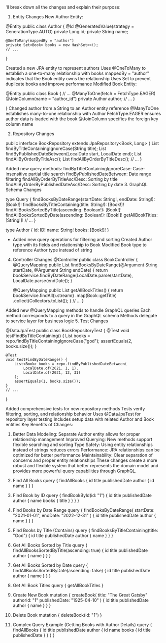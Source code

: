 'll break down all the changes and explain their purpose:
1. Entity Changes
New Author Entity:

@Entity
public class Author {
    @Id
    @GeneratedValue(strategy = GenerationType.AUTO)
    private Long id;
    private String name;
    
    @OneToMany(mappedBy = "author")
    private Set<Book> books = new HashSet<>();
    // ...
}


Created a new JPA entity to represent authors
Uses @OneToMany to establish a one-to-many relationship with books
mappedBy = "author" indicates that the Book entity owns the relationship
Uses Set<Book> to prevent duplicate books and improve performance
Modified Book Entity:


@Entity
public class Book {
    // ...
    @ManyToOne(fetch = FetchType.EAGER)
    @JoinColumn(name = "author_id")
    private Author author;
    // ...
}



}
Changed author from a String to an Author entity reference
@ManyToOne establishes many-to-one relationship with Author
FetchType.EAGER ensures author data is loaded with the book
@JoinColumn specifies the foreign key column name


2. Repository Changes

public interface BookRepository extends JpaRepository<Book, Long> {
    List<Book> findByTitleContainingIgnoreCase(String title);
    List<Book> findByPublishedDateBetween(LocalDate start, LocalDate end);
    List<Book> findAllByOrderByTitleAsc();
    List<Book> findAllByOrderByTitleDesc();
    // ...
}


Added new query methods:
findByTitleContainingIgnoreCase: Case-insensitive partial title search
findByPublishedDateBetween: Date range filtering
findAllByOrderByTitleAsc/Desc: Sorting by title
findAllByOrderByPublishedDateAsc/Desc: Sorting by date
3. GraphQL Schema Changes

type Query {
    findBooksByDateRange(startDate: String!, endDate: String!): [Book!]!
    findBooksByTitleContaining(title: String!): [Book!]!
    findAllBooksSortedByTitle(ascending: Boolean!): [Book!]!
    findAllBooksSortedByDate(ascending: Boolean!): [Book!]!
    getAllBookTitles: [String!]!
    // ...
}

type Author {
    id: ID!
    name: String!
    books: [Book!]!
}


- Added new query operations for filtering and sorting
Created Author type with its fields and relationship to Book
Modified Book type to reference Author type instead of string


4. Controller Changes
@Controller
public class BookController {
    @QueryMapping
    public List<Book> findBooksByDateRange(@Argument String startDate, @Argument String endDate) {
        return bookService.findByDateRange(LocalDate.parse(startDate), LocalDate.parse(endDate));
    }
    
    @QueryMapping
    public List<String> getAllBookTitles() {
        return bookService.findAll().stream()
            .map(Book::getTitle)
            .collect(Collectors.toList());
    }
    // ...
}


Added new @QueryMapping methods to handle GraphQL queries
Each method corresponds to a query in the GraphQL schema
Methods delegate to service layer for business logic
5. Test Changes

@DataJpaTest
public class BookRepositoryTest {
    @Test
    void testFindByTitleContaining() {
        List<Book> books = repo.findByTitleContainingIgnoreCase("god");
        assertEquals(2, books.size());
    }
    
    @Test
    void testFindByDateRange() {
        List<Book> books = repo.findByPublishedDateBetween(
            LocalDate.of(2021, 1, 1),
            LocalDate.of(2021, 12, 31)
        );
        assertEquals(1, books.size());
    }
    // ...
}


Added comprehensive tests for new repository methods
Tests verify filtering, sorting, and relationship behavior
Uses @DataJpaTest for repository layer testing
Includes setup data with related Author and Book entities
Key Benefits of Changes:
1. Better Data Modeling: Separate Author entity allows for proper relationship management
Improved Querying: New methods support flexible searching and sorting
Type Safety: Using entity relationships instead of strings reduces errors
Performance: JPA relationships can be optimized for better performance
Maintainability: Clear separation of concerns and proper entity relationships
These changes create a more robust and flexible system that better represents the domain model and provides more powerful query capabilities through GraphQL.




1. Find All Books
query {
  findAllBooks {
    id
    title
    publishedDate
    author {
      id
      name
    }
  }
}


2. Find Book by ID
query {
  findBookById(id: "1") {
    id
    title
    publishedDate
    author {
      name
      books {
        title
      }
    }
  }
}

3. Find Books by Date Range
query {
  findBooksByDateRange(
    startDate: "2021-01-01", 
    endDate: "2022-12-31"
  ) {
    id
    title
    publishedDate
    author {
      name
    }
  }
}


4. Find Books by Title (Contains)
query {
  findBooksByTitleContaining(title: "God") {
    id
    title
    publishedDate
    author {
      name
    }
  }
}

5. Get All Books Sorted by Title
query {
  findAllBooksSortedByTitle(ascending: true) {
    id
    title
    publishedDate
    author {
      name
    }
  }
}


6. Get All Books Sorted by Date
query {
  findAllBooksSortedByDate(ascending: false) {
    id
    title
    publishedDate
    author {
      name
    }
  }
}


7. Get All Book Titles
query {
  getAllBookTitles
}


8. Create New Book
mutation {
  createBook(
    title: "The Great Gatsby"
    authorId: "1"
    publishedDate: "1925-04-10"
  ) {
    id
    title
    publishedDate
    author {
      name
    }
  }
}


9. Delete Book
mutation {
  deleteBook(id: "1")
}


10. Complex Query Example (Getting Books with Author Details)
query {
  findAllBooks {
    id
    title
    publishedDate
    author {
      id
      name
      books {
        id
        title
        publishedDate
      }
    }
  }
}